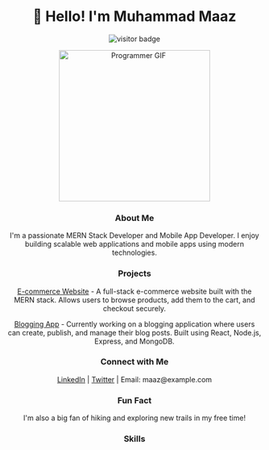 <!-- Header -->
<link rel="stylesheet" href="https://cdnjs.cloudflare.com/ajax/libs/font-awesome/5.15.4/css/all.min.css" integrity="sha512-tWs5+9dSu2I7Pu9csNdQ+J+Kq6Z3Wb07TReMmGGZzIRb9AC+cc1pKro1m1doLw8QDKxuPwLhJXfMvvdZg4XNpw==" crossorigin="anonymous" referrerpolicy="no-referrer" />
<h1 align="center">👋 Hello! I'm Muhammad Maaz</h1>

<!-- Footer -->
<p align="center">
  <img src="https://visitor-badge.laobi.icu/badge?page_id=muhammad-maaz.muhammad-maaz" alt="visitor badge"> 
</p>

<!-- Animated Programmer Image -->
<p align="center">
  <img src="https://media.giphy.com/media/ZVik7pBtu9dNS/giphy.gif" alt="Programmer GIF" width="300">
</p>

<!-- About Me -->
<h3 align="center">About Me</h3>
<p align="center">
  I'm a passionate MERN Stack Developer and Mobile App Developer. I enjoy building scalable web applications and mobile apps using modern technologies.
</p>

<!-- Projects -->
<h3 align="center">Projects</h3>

<!-- Project 1: E-commerce Website -->
<p align="center">
  <a href="link_to_ecommerce_project">E-commerce Website</a> - A full-stack e-commerce website built with the MERN stack. Allows users to browse products, add them to the cart, and checkout securely.
</p>

<!-- Project 2: Blogging App -->
<p align="center">
  <a href="link_to_blogging_project">Blogging App</a> - Currently working on a blogging application where users can create, publish, and manage their blog posts. Built using React, Node.js, Express, and MongoDB.
</p>

<!-- Connect with Me -->
<h3 align="center">Connect with Me</h3>
<p align="center">
  <a href="link_to_linkedin_profile">LinkedIn</a> | <a href="link_to_twitter_profile">Twitter</a> | Email: maaz@example.com
</p>

<!-- Fun Fact -->
<h3 align="center">Fun Fact</h3>
<p align="center">
  I'm also a big fan of hiking and exploring new trails in my free time!
</p>

<!-- Skills -->
<h3 align="center">Skills</h3>
<p align="center">
  <i class="fab fa-html5" title="HTML5"></i>
  <i class="fab fa-css3-alt" title="CSS3"></i>
  <i class="fab fa-js" title="JavaScript"></i>
  <i class="fab fa-react" title="React"></i>
  <i class="fab fa-node-js" title="Node.js"></i>
  <i class="fas fa-mobile-alt" title="Mobile Development"></i>
  <i class="fas fa-shopping-cart" title="E-commerce"></i>
  <i class="far fa-edit" title="Blogging"></i>
</p>
